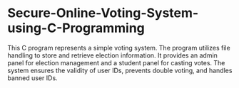 # Secure-Online-Voting-System-using-C-Programming
This C program represents a simple voting system.  The program utilizes file handling to store and retrieve election information. It provides an admin panel for election management and a student panel for casting votes. The system ensures the validity of user IDs, prevents double voting, and handles banned user IDs.
